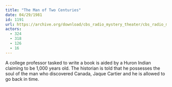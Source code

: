 ```yaml
---
title: "The Man of Two Centuries"
date: 04/29/1981
id: 1191
url: https://archive.org/download/cbs_radio_mystery_theater/cbs_radio_mystery_theater-1151-1200.zip/cbs_radio_mystery_theater-1151-1200%2Fcbsrmt_1191_the_man_of_two_centuries.mp3
actors:
  - 324
  - 318
  - 126
  - 16
---
```

A college professor tasked to write a book is aided by a Huron Indian claiming to be 1,000 years old. The historian is told that he possesses the soul of the man who discovered Canada, Jaque Cartier and he is allowed to go back in time.